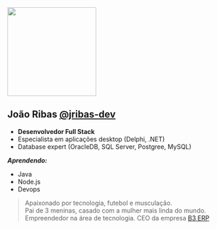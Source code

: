  <img src="https://avatars.githubusercontent.com/u/105611273?v=4" width="200" height="200">

 ## João Ribas [@jribas-dev](https://github.com/jribas-dev)
 
 - **Desenvolvedor Full Stack**
 - Especialista em aplicações desktop (Delphi, .NET)
 - Database expert (OracleDB, SQL Server, Postgree, MySQL)
 
 ***Aprendendo:***
 - Java
 - Node.js
 - Devops

 > Apaixonado por tecnologia, futebol e musculação.\
 > Pai de 3 meninas, casado com a mulher mais linda do mundo.\
 > Empreendedor na área de tecnologia. CEO da empresa [B3 ERP](https://3b3.com.br)

